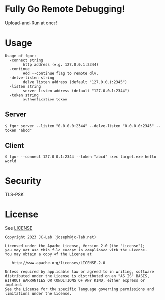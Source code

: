 # Fully Go Remote Debugging!

Upload-and-Run at once!

# Usage

```text
Usage of fgor:
  -connect string
        http address (e.g. 127.0.0.1:2344)
  -continue
        Add --continue flag to remote dlv.
  -delve-listen string
        delve listen address (default "127.0.0.1:2345")
  -listen string
        server listen address (default "127.0.0.1:2344")
  -token string
        authentication token
```

## Server

```
$ fgor server --listen "0.0.0.0:2344" --delve-listen "0.0.0.0:2345" --token "abcd"
```

## Client

```
$ fgor --connect 127.0.0.1:2344 --token "abcd" exec target.exe hello world
```

# Security

TLS-PSK

# License 

See [LICENSE](./LICENSE)

```text
Copyright 2023 JC-Lab (joseph@jc-lab.net)

Licensed under the Apache License, Version 2.0 (the "License");
you may not use this file except in compliance with the License.
You may obtain a copy of the License at

   http://www.apache.org/licenses/LICENSE-2.0

Unless required by applicable law or agreed to in writing, software
distributed under the License is distributed on an "AS IS" BASIS,
WITHOUT WARRANTIES OR CONDITIONS OF ANY KIND, either express or implied.
See the License for the specific language governing permissions and
limitations under the License.
```